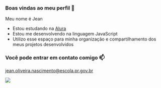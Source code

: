 ### Boas vindas ao meu perfil 💙

Meu nome é Jean

- Estou estudando na [Alura](https://www.alura.com.br)
- Estou me desenvolvendo na linguagem JavaScript
- Utilizo esse espaço para minha organização e compartilhamento dos meus projetos desenvolvidos

### Você pode entrar em contato comigo 📫

jean.oliveira.nascimento@escola.pr.gov.br

![](https://media.tenor.com/dSAPMCictMQAAAAC/naruto.gif)
